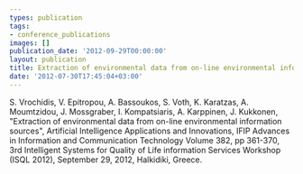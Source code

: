 ```yaml
---
types: publication
tags:
- conference_publications
images: []
publication_date: '2012-09-29T00:00:00'
layout: publication
title: Extraction of environmental data from on-line environmental information sources
date: '2012-07-30T17:45:04+03:00'
---
```

S. Vrochidis, V. Epitropou, A. Bassoukos, S. Voth, K. Karatzas, A. Moumtzidou, J. Mossgraber, I. Kompatsiaris, A. Karppinen, J. Kukkonen, &quot;Extraction of environmental data from on-line environmental information sources&quot;, Artificial Intelligence Applications and Innovations, IFIP Advances in Information and Communication Technology Volume 382, pp 361-370, 3rd Intelligent Systems for Quality of Life information Services Workshop (ISQL 2012), September 29, 2012, Halkidiki, Greece.